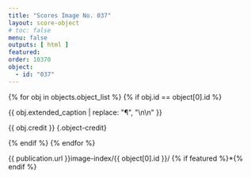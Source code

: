 ```yaml
---
title: "Scores Image No. 037"
layout: score-object
# toc: false
menu: false
outputs: [ html ]
featured: 
order: 10370
object:
  - id: "037"
---
```


{% for obj in objects.object_list %}
{% if obj.id == object[0].id %}

{{ obj.extended_caption | replace: "¶", "\n\n" }}

{{ obj.credit }} {.object-credit}

{% endif %}
{% endfor %}

<div class="object-credit object-url is-print-only">

{{ publication.url }}image-index/{{ object[0].id }}/ {% if featured %}*{% endif %}

</div>
